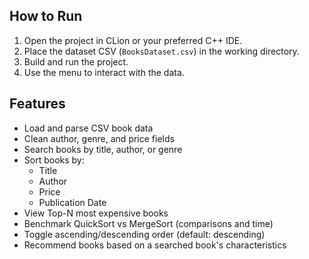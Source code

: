 ## How to Run
1. Open the project in CLion or your preferred C++ IDE.
2. Place the dataset CSV (`BooksDataset.csv`) in the working directory.
3. Build and run the project.
4. Use the menu to interact with the data.

## Features
- Load and parse CSV book data
- Clean author, genre, and price fields
- Search books by title, author, or genre
- Sort books by:
    - Title
    - Author
    - Price
    - Publication Date
- View Top-N most expensive books
- Benchmark QuickSort vs MergeSort (comparisons and time)
- Toggle ascending/descending order (default: descending)
- Recommend books based on a searched book's characteristics